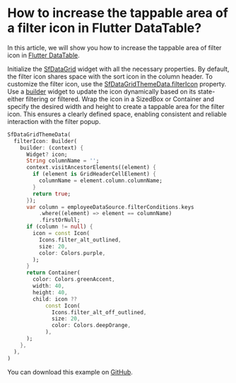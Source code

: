 # How to increase the tappable area of a filter icon in Flutter DataTable?

In this article, we will show you how to increase the tappable area of filter icon in [Flutter DataTable](https://www.syncfusion.com/flutter-widgets/flutter-datagrid).

Initialize the [SfDataGrid](https://pub.dev/documentation/syncfusion_flutter_datagrid/latest/datagrid/SfDataGrid-class.html) widget with all the necessary properties. By default, the filter icon shares space with the sort icon in the column header. To customize the filter icon, use the [SfDataGridThemeData.filterIcon](https://pub.dev/documentation/syncfusion_flutter_core/latest/theme/SfDataGridThemeData/filterIcon.html) property. Use a [builder](https://api.flutter.dev/flutter/widgets/Builder-class.html) widget to update the icon dynamically based on its state-either filtering or filtered. Wrap the icon in a SizedBox or Container and specify the desired width and height to create a tappable area for the filter icon. This ensures a clearly defined space, enabling consistent and reliable interaction with the filter popup.

```dart
SfDataGridThemeData(
  filterIcon: Builder(
    builder: (context) {
      Widget? icon;
      String columnName = '';
      context.visitAncestorElements((element) {
        if (element is GridHeaderCellElement) {
          columnName = element.column.columnName;
        }
        return true;
      });
      var column = employeeDataSource.filterConditions.keys
          .where((element) => element == columnName)
          .firstOrNull;
      if (column != null) {
        icon = const Icon(
          Icons.filter_alt_outlined,
          size: 20,
          color: Colors.purple,
        );
      }
      return Container(
        color: Colors.greenAccent,
        width: 40,
        height: 40,
        child: icon ??
            const Icon(
              Icons.filter_alt_off_outlined,
              size: 20,
              color: Colors.deepOrange,
            ),
      );
    },
  ),
)
```

You can download this example on [GitHub](https://github.com/SyncfusionExamples/How-to-enlarge-the-tappable-area-of-a-filter-icon-in-Flutter-DataTable).